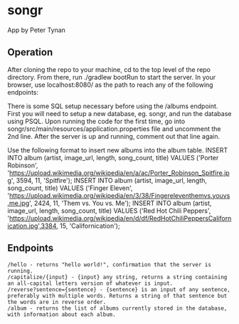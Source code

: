 # songr
  App by Peter Tynan
  
## Operation
  After cloning the repo to your machine, cd to the top level of the repo directory.
  From there, run ./gradlew bootRun to start the server.
  In your browser, use localhost:8080/ as the path to reach any of the following endpoints:
  
  There is some SQL setup necessary before using the /albums endpoint.
  First you will need to setup a new database, eg. songr, and run the database using PSQL.
  Upon running the code for the first time, go into songr/src/main/resources/application.properties file and uncomment the 2nd line. After the server is up and running, comment out that line again.
  
  Use the following format to insert new albums into the album table.
  INSERT INTO album (artist, image_url, length, song_count, title) VALUES ('Porter Robinson', 'https://upload.wikimedia.org/wikipedia/en/a/ac/Porter_Robinson_Spitfire.jpg', 3594, 11, 'Spitfire');
  INSERT INTO album (artist, image_url, length, song_count, title) VALUES ('Finger Eleven', 'https://upload.wikimedia.org/wikipedia/en/3/38/Fingereleventhemvs.youvs.me.jpg', 2424, 11, 'Them vs. You vs. Me');
   INSERT INTO album (artist, image_url, length, song_count, title) VALUES ('Red Hot Chili Peppers', 'https://upload.wikimedia.org/wikipedia/en/d/df/RedHotChiliPeppersCalifornication.jpg',3384, 15, 'Californication');

## Endpoints
    /hello - returns "hello world!", confirmation that the server is running.
    /capitalize/{input} - {input} any string, returns a string containing an all-capital letters version of whatever is input.
    /reverse?sentence={sentence} - {sentence} is an input of any sentence, preferably with multiple words. Returns a string of that sentence but the words are in reverse order.
    /album - returns the list of albums currently stored in the database, with information about each album.
